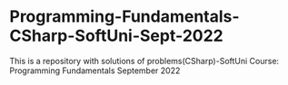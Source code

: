 # Programming-Fundamentals-CSharp-SoftUni-Sept-2022
This is a repository with solutions of problems(CSharp)-SoftUni Course: Programming Fundamentals September 2022 
